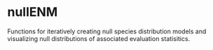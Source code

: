 # nullENM
Functions for iteratively creating null species distribution models and visualizing null distributions of associated evaluation statisitics.
